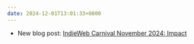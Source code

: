 ```yaml
---
date: 2024-12-01T13:01:33+0800
---
```


* New blog post: [IndieWeb Carnival November 2024: Impact](/blog/posts/2024-12-01-indieweb-carnival-november-2024-impact)